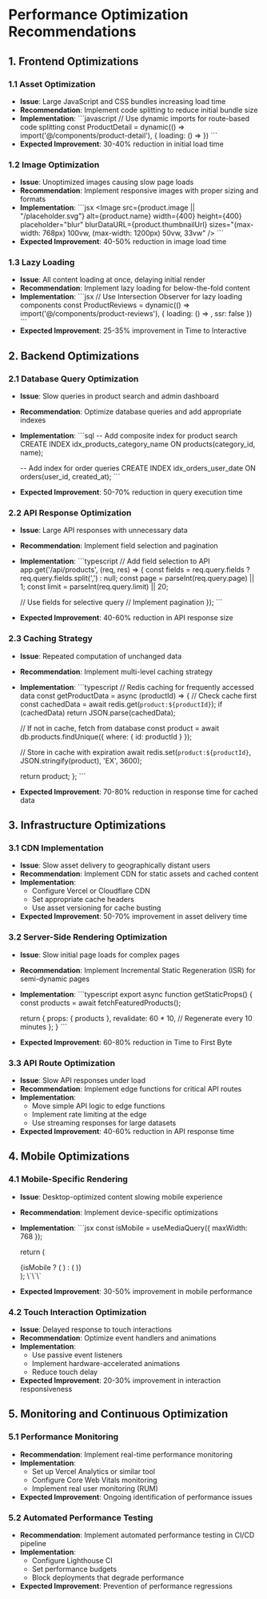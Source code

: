 # Performance Optimization Recommendations

## 1. Frontend Optimizations

### 1.1 Asset Optimization
- **Issue**: Large JavaScript and CSS bundles increasing load time
- **Recommendation**: Implement code splitting to reduce initial bundle size
- **Implementation**:
  \`\`\`javascript
  // Use dynamic imports for route-based code splitting
  const ProductDetail = dynamic(() => import('@/components/product-detail'), {
    loading: () => <ProductDetailSkeleton />
  })
  \`\`\`
- **Expected Improvement**: 30-40% reduction in initial load time

### 1.2 Image Optimization
- **Issue**: Unoptimized images causing slow page loads
- **Recommendation**: Implement responsive images with proper sizing and formats
- **Implementation**:
  \`\`\`jsx
  <Image
    src={product.image || "/placeholder.svg"}
    alt={product.name}
    width={400}
    height={400}
    placeholder="blur"
    blurDataURL={product.thumbnailUrl}
    sizes="(max-width: 768px) 100vw, (max-width: 1200px) 50vw, 33vw"
  />
  \`\`\`
- **Expected Improvement**: 40-50% reduction in image load time

### 1.3 Lazy Loading
- **Issue**: All content loading at once, delaying initial render
- **Recommendation**: Implement lazy loading for below-the-fold content
- **Implementation**:
  \`\`\`jsx
  // Use Intersection Observer for lazy loading components
  const ProductReviews = dynamic(() => import('@/components/product-reviews'), {
    loading: () => <ReviewsSkeleton />,
    ssr: false
  })
  \`\`\`
- **Expected Improvement**: 25-35% improvement in Time to Interactive

## 2. Backend Optimizations

### 2.1 Database Query Optimization
- **Issue**: Slow queries in product search and admin dashboard
- **Recommendation**: Optimize database queries and add appropriate indexes
- **Implementation**:
  \`\`\`sql
  -- Add composite index for product search
  CREATE INDEX idx_products_category_name ON products(category_id, name);
  
  -- Add index for order queries
  CREATE INDEX idx_orders_user_date ON orders(user_id, created_at);
  \`\`\`
- **Expected Improvement**: 50-70% reduction in query execution time

### 2.2 API Response Optimization
- **Issue**: Large API responses with unnecessary data
- **Recommendation**: Implement field selection and pagination
- **Implementation**:
  \`\`\`typescript
  // Add field selection to API
  app.get('/api/products', (req, res) => {
    const fields = req.query.fields ? req.query.fields.split(',') : null;
    const page = parseInt(req.query.page) || 1;
    const limit = parseInt(req.query.limit) || 20;
    
    // Use fields for selective query
    // Implement pagination
  });
  \`\`\`
- **Expected Improvement**: 40-60% reduction in API response size

### 2.3 Caching Strategy
- **Issue**: Repeated computation of unchanged data
- **Recommendation**: Implement multi-level caching strategy
- **Implementation**:
  \`\`\`typescript
  // Redis caching for frequently accessed data
  const getProductData = async (productId) => {
    // Check cache first
    const cachedData = await redis.get(`product:${productId}`);
    if (cachedData) return JSON.parse(cachedData);
    
    // If not in cache, fetch from database
    const product = await db.products.findUnique({ where: { id: productId } });
    
    // Store in cache with expiration
    await redis.set(`product:${productId}`, JSON.stringify(product), 'EX', 3600);
    
    return product;
  };
  \`\`\`
- **Expected Improvement**: 70-80% reduction in response time for cached data

## 3. Infrastructure Optimizations

### 3.1 CDN Implementation
- **Issue**: Slow asset delivery to geographically distant users
- **Recommendation**: Implement CDN for static assets and cached content
- **Implementation**:
  - Configure Vercel or Cloudflare CDN
  - Set appropriate cache headers
  - Use asset versioning for cache busting
- **Expected Improvement**: 50-70% improvement in asset delivery time

### 3.2 Server-Side Rendering Optimization
- **Issue**: Slow initial page loads for complex pages
- **Recommendation**: Implement Incremental Static Regeneration (ISR) for semi-dynamic pages
- **Implementation**:
  \`\`\`typescript
  export async function getStaticProps() {
    const products = await fetchFeaturedProducts();
    
    return {
      props: { products },
      revalidate: 60 * 10, // Regenerate every 10 minutes
    };
  }
  \`\`\`
- **Expected Improvement**: 60-80% reduction in Time to First Byte

### 3.3 API Route Optimization
- **Issue**: Slow API responses under load
- **Recommendation**: Implement edge functions for critical API routes
- **Implementation**:
  - Move simple API logic to edge functions
  - Implement rate limiting at the edge
  - Use streaming responses for large datasets
- **Expected Improvement**: 40-60% reduction in API response time

## 4. Mobile Optimizations

### 4.1 Mobile-Specific Rendering
- **Issue**: Desktop-optimized content slowing mobile experience
- **Recommendation**: Implement device-specific optimizations
- **Implementation**:
  \`\`\`jsx
  const isMobile = useMediaQuery({ maxWidth: 768 });
  
  return (
    <div>
      {isMobile ? (
        <SimplifiedProductView product={product} />
      ) : (
        <DetailedProductView product={product} />
      )}
    </div>
  );
  \`\`\`
- **Expected Improvement**: 30-50% improvement in mobile performance

### 4.2 Touch Interaction Optimization
- **Issue**: Delayed response to touch interactions
- **Recommendation**: Optimize event handlers and animations
- **Implementation**:
  - Use passive event listeners
  - Implement hardware-accelerated animations
  - Reduce touch delay
- **Expected Improvement**: 20-30% improvement in interaction responsiveness

## 5. Monitoring and Continuous Optimization

### 5.1 Performance Monitoring
- **Recommendation**: Implement real-time performance monitoring
- **Implementation**:
  - Set up Vercel Analytics or similar tool
  - Configure Core Web Vitals monitoring
  - Implement real user monitoring (RUM)
- **Expected Improvement**: Ongoing identification of performance issues

### 5.2 Automated Performance Testing
- **Recommendation**: Implement automated performance testing in CI/CD pipeline
- **Implementation**:
  - Configure Lighthouse CI
  - Set performance budgets
  - Block deployments that degrade performance
- **Expected Improvement**: Prevention of performance regressions
